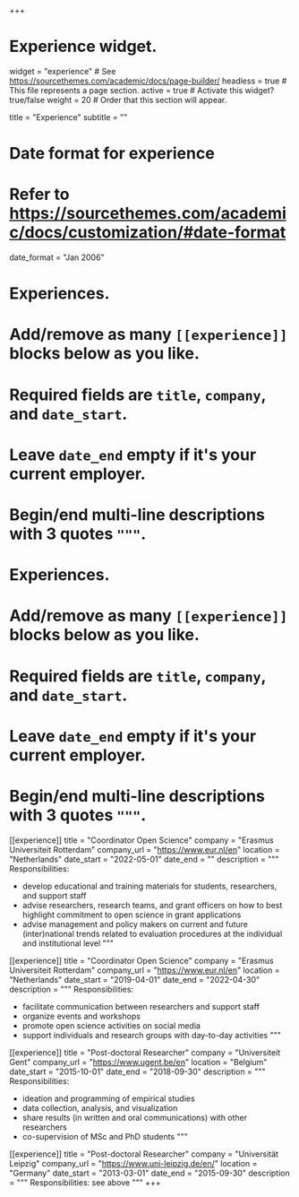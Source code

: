 +++
# Experience widget.
widget = "experience"  # See https://sourcethemes.com/academic/docs/page-builder/
headless = true  # This file represents a page section.
active = true  # Activate this widget? true/false
weight = 20  # Order that this section will appear.

title = "Experience"
subtitle = ""

# Date format for experience
#   Refer to https://sourcethemes.com/academic/docs/customization/#date-format
date_format = "Jan 2006"

# Experiences.
#   Add/remove as many `[[experience]]` blocks below as you like.
#   Required fields are `title`, `company`, and `date_start`.
#   Leave `date_end` empty if it's your current employer.
#   Begin/end multi-line descriptions with 3 quotes `"""`.

# Experiences.
#   Add/remove as many `[[experience]]` blocks below as you like.
#   Required fields are `title`, `company`, and `date_start`.
#   Leave `date_end` empty if it's your current employer.
#   Begin/end multi-line descriptions with 3 quotes `"""`.
[[experience]]
  title = "Coordinator Open Science"
  company = "Erasmus Universiteit Rotterdam"
  company_url = "https://www.eur.nl/en"
  location = "Netherlands"
  date_start = "2022-05-01"
  date_end = ""
  description = """
  Responsibilities:
  
  * develop educational and training materials for students, researchers, and support staff
  * advise researchers, research teams, and grant officers on how to best highlight commitment to open science in grant applications
  * advise management and policy makers on current and future (inter)national trends related to evaluation procedures at the individual and institutional level
  """

[[experience]]
  title = "Coordinator Open Science"
  company = "Erasmus Universiteit Rotterdam"
  company_url = "https://www.eur.nl/en"
  location = "Netherlands"
  date_start = "2019-04-01"
  date_end = "2022-04-30"
  description = """
  Responsibilities:
  
  * facilitate communication between researchers and support staff
  * organize events and workshops
  * promote open science activities on social media
  * support individuals and research groups with day-to-day activities
  """

[[experience]]
  title = "Post-doctoral Researcher"
  company = "Universiteit Gent"
  company_url = "https://www.ugent.be/en"
  location = "Belgium"
  date_start = "2015-10-01"
  date_end = "2018-09-30"
  description = """
  Responsibilities:
  
  * ideation and programming of empirical studies
  * data collection, analysis, and visualization
  * share results (in written and oral communications) with other researchers
  * co-supervision of MSc and PhD students
  """

[[experience]]
  title = "Post-doctoral Researcher"
  company = "Universität Leipzig"
  company_url = "https://www.uni-leipzig.de/en/"
  location = "Germany"
  date_start = "2013-03-01"
  date_end = "2015-09-30"
  description = """
  Responsibilities: see above
  """
+++
